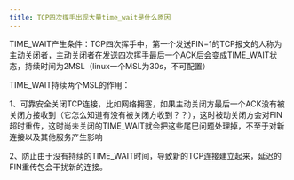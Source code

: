 ```yaml
---
title: TCP四次挥手出现大量time_wait是什么原因
---
```


TIME_WAIT产生条件：TCP四次挥手中，第一个发送FIN=1的TCP报文的人称为主动关闭者，主动关闭者在发送四次挥手最后一个ACK后会变成TIME_WAIT状态，持续时间为2MSL（linux一个MSL为30s，不可配置）

TIME_WAIT持续两个MSL的作用：

1、可靠安全关闭TCP连接，比如网络拥塞，如果主动关闭方最后一个ACK没有被关闭方接收到（它怎么知道有没有被关闭方收到？？），这时被动关闭方会对FIN超时重传，这时尚未关闭的TIME_WAIT就会把这些尾巴问题处理掉，不至于对新连接以及其他服务产生影响

2、防止由于没有持续的TIME_WAIT时间，导致新的TCP连接建立起来，延迟的FIN重传包会干扰新的连接。



